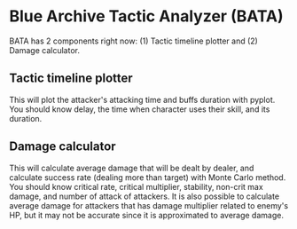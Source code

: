 # Blue Archive Tactic Analyzer (BATA)
BATA has 2 components right now: (1) Tactic timeline plotter and (2) Damage calculator. 

## Tactic timeline plotter
This will plot the attacker's attacking time and buffs duration with pyplot. 
You should know delay, the time when character uses their skill, and its duration. 

## Damage calculator
This will calculate average damage that will be dealt by dealer, and calculate success rate (dealing more than target) with Monte Carlo method. 
You should know critical rate, critical multiplier, stability, non-crit max damage, and number of attack of attackers. 
It is also possible to calculate average damage for attackers that has damage multiplier related to enemy's HP, but it may not be accurate since it is approximated to average damage. 